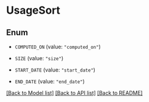 # UsageSort

## Enum

- `COMPUTED_ON` (value: `"computed_on"`)

- `SIZE` (value: `"size"`)

- `START_DATE` (value: `"start_date"`)

- `END_DATE` (value: `"end_date"`)

[[Back to Model list]](../README.md#documentation-for-models) [[Back to API list]](../README.md#documentation-for-api-endpoints) [[Back to README]](../README.md)

